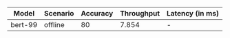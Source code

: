 | Model   | Scenario   |   Accuracy |   Throughput | Latency (in ms)   |
|---------|------------|------------|--------------|-------------------|
| bert-99 | offline    |         80 |        7.854 | -                 |